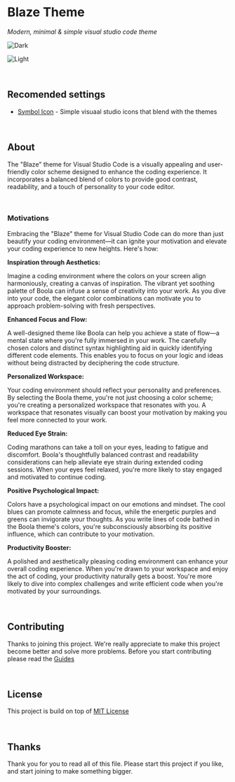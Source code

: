 # Blaze Theme

_Modern, minimal & simple visual studio code theme_

![Dark](https://github.com/user-attachments/assets/5b41debc-4797-4582-9632-65a4557a1bac)

![Light](https://github.com/user-attachments/assets/38b680c2-0776-401e-9749-17162af2c29b)

<br/>

## Recomended settings

- [Symbol Icon](https://marketplace.visualstudio.com/items?itemName=miguelsolorio.symbols) - Simple visuaal studio icons that blend with the themes

<br/>

## About

The "Blaze" theme for Visual Studio Code is a visually appealing and user-friendly color scheme designed to enhance the coding experience. It incorporates a balanced blend of colors to provide good contrast, readability, and a touch of personality to your code editor.

<br/>

### Motivations

Embracing the "Blaze" theme for Visual Studio Code can do more than just beautify your coding environment—it can ignite your motivation and elevate your coding experience to new heights. Here's how:

**Inspiration through Aesthetics:**

Imagine a coding environment where the colors on your screen align harmoniously, creating a canvas of inspiration. The vibrant yet soothing palette of Boola can infuse a sense of creativity into your work. As you dive into your code, the elegant color combinations can motivate you to approach problem-solving with fresh perspectives.

**Enhanced Focus and Flow:**

A well-designed theme like Boola can help you achieve a state of flow—a mental state where you're fully immersed in your work. The carefully chosen colors and distinct syntax highlighting aid in quickly identifying different code elements. This enables you to focus on your logic and ideas without being distracted by deciphering the code structure.

**Personalized Workspace:**

Your coding environment should reflect your personality and preferences. By selecting the Boola theme, you're not just choosing a color scheme; you're creating a personalized workspace that resonates with you. A workspace that resonates visually can boost your motivation by making you feel more connected to your work.

**Reduced Eye Strain:**

Coding marathons can take a toll on your eyes, leading to fatigue and discomfort. Boola's thoughtfully balanced contrast and readability considerations can help alleviate eye strain during extended coding sessions. When your eyes feel relaxed, you're more likely to stay engaged and motivated to continue coding.

**Positive Psychological Impact:**

Colors have a psychological impact on our emotions and mindset. The cool blues can promote calmness and focus, while the energetic purples and greens can invigorate your thoughts. As you write lines of code bathed in the Boola theme's colors, you're subconsciously absorbing its positive influence, which can contribute to your motivation.

**Productivity Booster:**

A polished and aesthetically pleasing coding environment can enhance your overall coding experience. When you're drawn to your workspace and enjoy the act of coding, your productivity naturally gets a boost. You're more likely to dive into complex challenges and write efficient code when you're motivated by your surroundings.

<br/>

## Contributing

Thanks to joining this project. We're really appreciate to make this project become better and solve more problems. Before you start contributing please read the [Guides](.CONTRIBUTING.md)

<br/>

## License

This project is build on top of [MIT License](LICENSE)

<br/>

## Thanks

Thank you for you to read all of this file. Please start this project if you like, and start joining to make something bigger.
